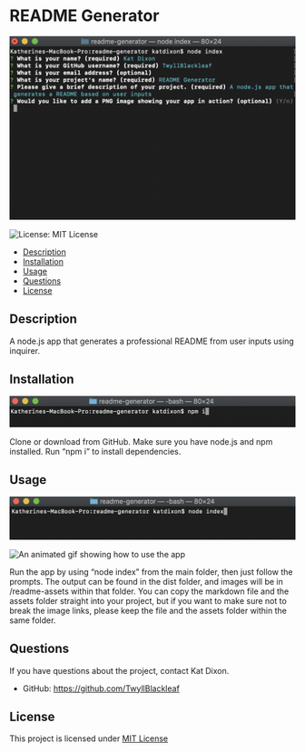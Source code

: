 # README Generator 
        
![A screenshot showing the app in action](./readme-assets/main-screenshot.png) 

![License: MIT License](https://img.shields.io/badge/license-MIT_License-green)


- [Description](#Description) 
- [Installation](#Installation)
- [Usage](#Usage)
- [Questions](#Questions)
- [License](#License)


## Description
    
A node.js app that generates a professional README from user inputs using inquirer. 

## Installation 
        
![A screenshot showing how to install the app](./readme-assets/how-to-install.png)
        
Clone or download from GitHub. Make sure you have node.js and npm installed. Run “npm i” to install dependencies.

## Usage 

![A screenshot showing how to use the app](./readme-assets/how-to-use.png)

![An animated gif showing how to use the app](./readme-assets/animated-how-to.gif)

Run the app by using “node index” from the main folder, then just follow the prompts. The output can be found in the dist folder, and images will be in /readme-assets within that folder. You can copy the markdown file and the assets folder straight into your project, but if you want to make sure not to break the image links, please keep the file and the assets folder within the same folder.   

## Questions

If you have questions about the project, contact Kat Dixon.

- GitHub: https://github.com/TwyllBlackleaf  

## License

This project is licensed under [MIT License](https://choosealicense.com/licenses/mit/)
